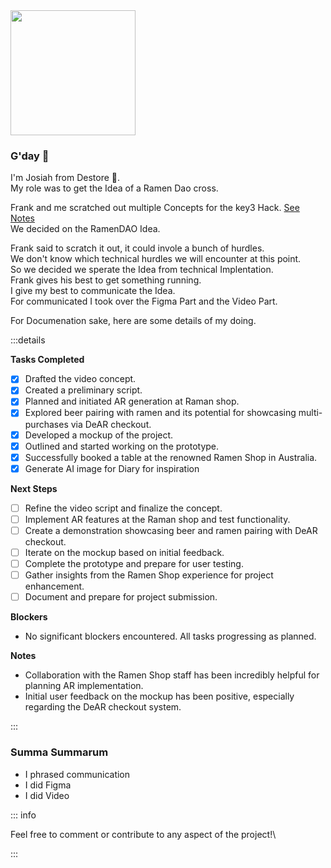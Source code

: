 <img src="https://github.com/FrankBevr/key3D/assets/72717548/a3462c1f-45a0-44cb-be7e-881086b4aa04" width="200" height="200" />

### G'day 🦘

I'm Josiah from Destore 🕺.\
My role was to get the Idea of a Ramen Dao cross.

Frank and me scratched out multiple Concepts for the key3 Hack.
[See Notes](/Notes/Software-Design-3.md)\
We decided on the RamenDAO Idea.

Frank said to scratch it out, it could invole a bunch of hurdles.   
We don't know which technical hurdles we will encounter at this point.\
So we decided we sperate the Idea from technical Implentation.\
Frank gives his best to get something running.\
I give my best to communicate the Idea.\
For communicated I took over the Figma Part and the Video Part.

For Documenation sake, here are some details of my doing.

:::details

**Tasks Completed**

- [x] Drafted the video concept.
- [x] Created a preliminary script.
- [x] Planned and initiated AR generation at Raman shop.
- [x] Explored beer pairing with ramen and its potential for showcasing
      multi-purchases via DeAR checkout.
- [x] Developed a mockup of the project.
- [x] Outlined and started working on the prototype.
- [x] Successfully booked a table at the renowned Ramen Shop in Australia.
- [x] Generate AI image for Diary for inspiration

**Next Steps**

- [ ] Refine the video script and finalize the concept.
- [ ] Implement AR features at the Raman shop and test functionality.
- [ ] Create a demonstration showcasing beer and ramen pairing with DeAR
      checkout.
- [ ] Iterate on the mockup based on initial feedback.
- [ ] Complete the prototype and prepare for user testing.
- [ ] Gather insights from the Ramen Shop experience for project enhancement.
- [ ] Document and prepare for project submission.

**Blockers** 
- No significant blockers encountered. All tasks progressing as planned.

**Notes**

- Collaboration with the Ramen Shop staff has been incredibly helpful for
  planning AR implementation.
- Initial user feedback on the mockup has been positive, especially regarding
  the DeAR checkout system.

:::

### Summa Summarum

- I phrased communication
- I did Figma
- I did Video

::: info  

Feel free to comment or contribute to any aspect of the project!\

:::  
